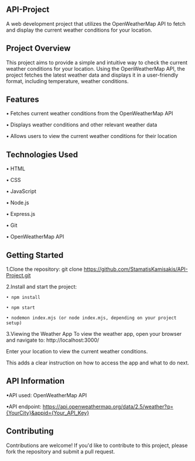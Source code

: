 ﻿## API-Project
A web development project that utilizes the OpenWeatherMap API to fetch and display the current weather conditions for your location.

## ﻿Project Overview
This project aims to provide a simple and intuitive way to check the current weather conditions for your location. Using the OpenWeatherMap API, the project fetches the latest weather data and displays it in a user-friendly format, including temperature, weather conditions.

## Features
 
• Fetches current weather conditions from the OpenWeatherMap API

• Displays weather conditions and other relevant weather data

• Allows users to view the current weather conditions for their location

## Technologies Used
• HTML

• CSS

• JavaScript

• Node.js

• Express.js

• Git

• OpenWeatherMap API

## Getting Started
1.Clone the repository: git clone https://github.com/StamatisKamisakis/API-Project.git

2.Install and start the project:

    • npm install
   
    • npm start
   
    • nodemon index.mjs (or node index.mjs, depending on your project setup)   

3.Viewing the Weather App
To view the weather app, open your browser and navigate to: http://localhost:3000/

Enter your location to view the current weather conditions.

This adds a clear instruction on how to access the app and what to do next.

## API Information
•API used: OpenWeatherMap API

•API endpoint: https://api.openweathermap.org/data/2.5/weather?q={YourCity}&appid={Your_API_Key}

## Contributing
Contributions are welcome! If you'd like to contribute to this project, please fork the repository and submit a pull request.
